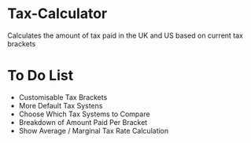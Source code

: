 # Tax-Calculator
Calculates the amount of tax paid in the UK and US based on current tax brackets

# To Do List
- Customisable Tax Brackets
- More Default Tax Systens
- Choose Which Tax Systems to Compare
- Breakdown of Amount Paid Per Bracket
- Show Average / Marginal Tax Rate Calculation
